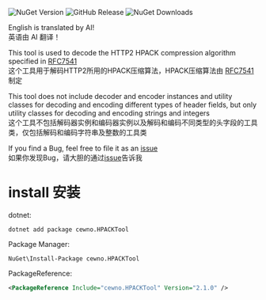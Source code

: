 ![NuGet Version](https://img.shields.io/nuget/vpre/cewno.HPACKTool?style=flat)
![GitHub Release](https://img.shields.io/github/v/release/cewno/HPACKTool)
![NuGet Downloads](https://img.shields.io/nuget/dt/cewno.HPACKTool?label=nuget%20downloads)

English is translated by AI!  
英语由 AI 翻译！

This tool is used to decode the HTTP2 HPACK compression algorithm specified in [RFC7541](https://www.rfc-editor.org/rfc/rfc7541)  
这个工具用于解码HTTP2所用的HPACK压缩算法，HPACK压缩算法由 [RFC7541](https://www.rfc-editor.org/rfc/rfc7541) 制定  

This tool does not include decoder and encoder instances and utility classes for decoding and encoding different types 
of header fields, but only utility classes for decoding and encoding strings and integers  
这个工具不包括解码器实例和编码器实例以及解码和编码不同类型的头字段的工具类，仅包括解码和编码字符串及整数的工具类

If you find a Bug, feel free to file it as an [issue](https://github.com/cewno/HPACKTool/issues)  
如果你发现Bug，请大胆的通过[issue](https://github.com/cewno/HPACKTool/issues)告诉我  
# install 安装
 dotnet:
```shell
dotnet add package cewno.HPACKTool
```
Package Manager:
```shell
NuGet\Install-Package cewno.HPACKTool
```
PackageReference:
```xml
<PackageReference Include="cewno.HPACKTool" Version="2.1.0" />
```
